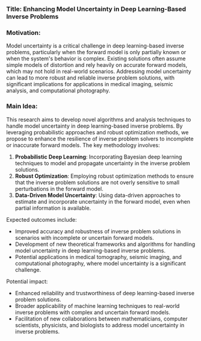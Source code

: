 ### Title: Enhancing Model Uncertainty in Deep Learning-Based Inverse Problems

### Motivation:
Model uncertainty is a critical challenge in deep learning-based inverse problems, particularly when the forward model is only partially known or when the system's behavior is complex. Existing solutions often assume simple models of distortion and rely heavily on accurate forward models, which may not hold in real-world scenarios. Addressing model uncertainty can lead to more robust and reliable inverse problem solutions, with significant implications for applications in medical imaging, seismic analysis, and computational photography.

### Main Idea:
This research aims to develop novel algorithms and analysis techniques to handle model uncertainty in deep learning-based inverse problems. By leveraging probabilistic approaches and robust optimization methods, we propose to enhance the resilience of inverse problem solvers to incomplete or inaccurate forward models. The key methodology involves:
1. **Probabilistic Deep Learning**: Incorporating Bayesian deep learning techniques to model and propagate uncertainty in the inverse problem solutions.
2. **Robust Optimization**: Employing robust optimization methods to ensure that the inverse problem solutions are not overly sensitive to small perturbations in the forward model.
3. **Data-Driven Model Uncertainty**: Using data-driven approaches to estimate and incorporate uncertainty in the forward model, even when partial information is available.

Expected outcomes include:
- Improved accuracy and robustness of inverse problem solutions in scenarios with incomplete or uncertain forward models.
- Development of new theoretical frameworks and algorithms for handling model uncertainty in deep learning-based inverse problems.
- Potential applications in medical tomography, seismic imaging, and computational photography, where model uncertainty is a significant challenge.

Potential impact:
- Enhanced reliability and trustworthiness of deep learning-based inverse problem solutions.
- Broader applicability of machine learning techniques to real-world inverse problems with complex and uncertain forward models.
- Facilitation of new collaborations between mathematicians, computer scientists, physicists, and biologists to address model uncertainty in inverse problems.